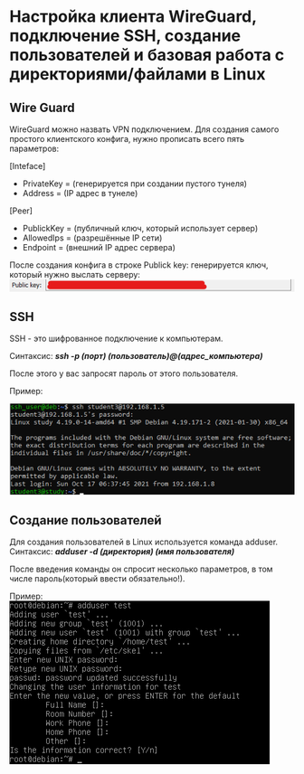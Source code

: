 # Настройка клиента WireGuard, подключение SSH, создание пользователей и базовая работа с директориями/файлами в Linux
## Wire Guard
WireGuard можно назвать VPN подключением. Для создания самого простого клиентского конфига, нужно прописать всего пять параметров:

[Inteface]
+ PrivateKey = (генерируется при создании пустого тунеля)
+ Address = (IP адрес в тунеле)

[Peer]
- PublickKey = (публичный ключ, который использует сервер)
- AllowedIps = (разрешённые IP сети)
- Endpoint = (внешний IP адрес сервера)

После создания конфига в строке Publick key: генерируется ключ, который нужно выслать серверу: ![alt text](https://github.com/Alexey3124/Work/blob/main/%D0%9B%D0%B0%D0%B1%D0%BE%D1%80%D0%B0%D1%82%D0%BE%D1%80%D0%BA%D0%B0%204/Public%20key.png)
## SSH
SSH - это шифрованное подключение к компьютерам.

Синтаксис: ***ssh -p (порт) (пользователь)@(адрес_компьютера)***

После этого у вас запросят пароль от этого пользователя.

Пример:

![alt text](https://github.com/Alexey3124/Work/blob/main/%D0%9B%D0%B0%D0%B1%D0%BE%D1%80%D0%B0%D1%82%D0%BE%D1%80%D0%BA%D0%B0%204/SSH.png)
## Создание пользователей
Для создания пользователей в Linux используется команда adduser.
Синтаксис: ***adduser -d (директория) (имя пользователя)***

После введения команды он спросит несколько параметров, в том числе пароль(который ввести обязательно!).

Пример:
![alt text](https://github.com/Alexey3124/Work/blob/main/%D0%9B%D0%B0%D0%B1%D0%BE%D1%80%D0%B0%D1%82%D0%BE%D1%80%D0%BA%D0%B0%204/Adduser.png)
